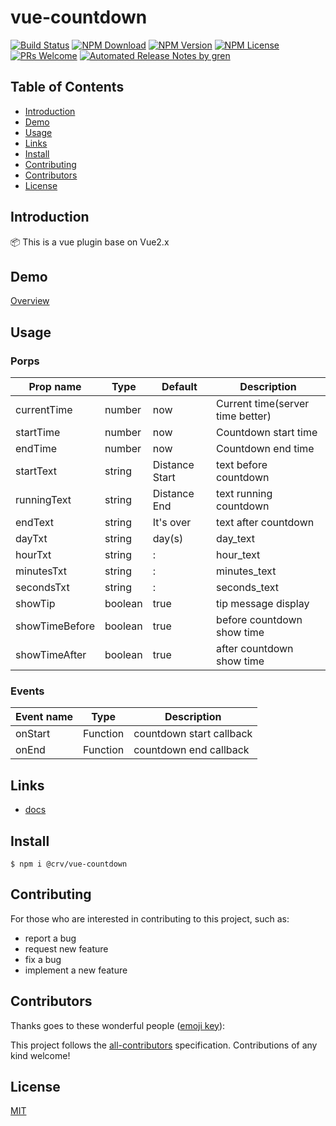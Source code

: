 # vue-countdown

[![Build Status](https://badgen.net/travis/seiwhale/vue-cutdown/master)](https://travis-ci.org/seiwhale/vue-cutdown)
[![NPM Download](https://badgen.net/npm/dm/@crv/vue-cutdown)](https://www.npmjs.com/package/@crv/vue-cutdown)
[![NPM Version](https://badgen.net/npm/v/@crv/vue-cutdown)](https://www.npmjs.com/package/@crv/vue-cutdown)
[![NPM License](https://badgen.net/npm/license/@crv/vue-cutdown)](https://github.com/seiwhale/vue-cutdown/blob/master/LICENSE)
[![PRs Welcome](https://img.shields.io/badge/PRs-welcome-brightgreen.svg)](https://github.com/seiwhale/vue-countdown/pulls)
[![Automated Release Notes by gren](https://img.shields.io/badge/%F0%9F%A4%96-release%20notes-00B2EE.svg)](https://github-tools.github.io/github-release-notes/)

## Table of Contents

- [Introduction](#introduction)
- [Demo](#demo)
- [Usage](#usage)
- [Links](#links)
- [Install](#install)
- [Contributing](#contributing)
- [Contributors](#contributors)
- [License](#license)

## Introduction

📦 This is a vue plugin base on Vue2.x

## Demo

[Overview](https://seiwhale.github.io/vue-countdown/)

## Usage

### Porps

| Prop name      | Type    | Default        | Description                      |
| -------------- | ------- | -------------- | -------------------------------- |
| currentTime    | number  | now            | Current time(server time better) |
| startTime      | number  | now            | Countdown start time               |
| endTime        | number  | now            | Countdown end time                 |
| startText      | string  | Distance Start | text before countdown              |
| runningText    | string  | Distance End   | text running countdown             |
| endText        | string  | It's over      | text after countdown               |
| dayTxt         | string  | day(s)         | day_text                         |
| hourTxt        | string  | :              | hour_text                        |
| minutesTxt     | string  | :              | minutes_text                     |
| secondsTxt     | string  | :              | seconds_text                     |
| showTip        | boolean | true           | tip message display              |
| showTimeBefore | boolean | true           | before countdown show time         |
| showTimeAfter  | boolean | true           | after countdown show time          |

### Events

| Event name | Type     | Description            |
| ---------- | -------- | ---------------------- |
| onStart    | Function | countdown start callback |
| onEnd      | Function | countdown end callback   |

## Links

- [docs](https://github.io/seiwhale/vue-countdown/)

## Install

```
$ npm i @crv/vue-countdown
```

## Contributing

For those who are interested in contributing to this project, such as:

- report a bug
- request new feature
- fix a bug
- implement a new feature

## Contributors

Thanks goes to these wonderful people ([emoji key](https://allcontributors.org/docs/en/emoji-key)):

<!-- ALL-CONTRIBUTORS-LIST:START - Do not remove or modify this section -->
<!-- prettier-ignore -->
<!-- ALL-CONTRIBUTORS-LIST:END -->

This project follows the [all-contributors](https://github.com/all-contributors/all-contributors) specification. Contributions of any kind welcome!

## License

[MIT](./LICENSE)
